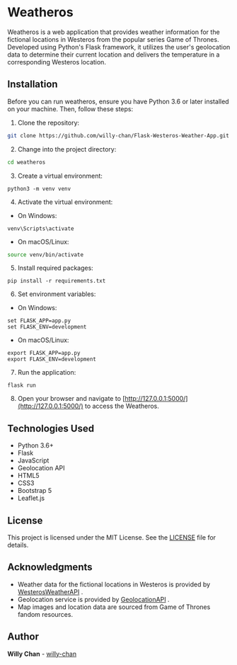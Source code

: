 # Weatheros
Weatheros is a web application that provides weather information for the fictional locations in Westeros from the popular series Game of Thrones. Developed using Python's Flask framework, it utilizes the user's geolocation data to determine their current location and delivers the temperature in a corresponding Westeros location.

## Installation

Before you can run  weatheros, ensure you have Python 3.6 or later installed on your machine. Then, follow these steps: 
1. Clone the repository:

```bash
git clone https://github.com/willy-chan/Flask-Westeros-Weather-App.git
``` 
2. Change into the project directory:

```bash
cd weatheros
``` 
3. Create a virtual environment:

```
python3 -m venv venv
``` 
4. Activate the virtual environment: 
- On Windows:

```
venv\Scripts\activate
``` 
- On macOS/Linux:

```bash
source venv/bin/activate
``` 
5. Install required packages:

```
pip install -r requirements.txt
``` 
6. Set environment variables: 
- On Windows:

```arduino
set FLASK_APP=app.py
set FLASK_ENV=development
``` 
- On macOS/Linux:

```arduino
export FLASK_APP=app.py
export FLASK_ENV=development
``` 
7. Run the application:

```arduino
flask run
``` 
8. Open your browser and navigate to [http://127.0.0.1:5000/](http://127.0.0.1:5000/)  to access the Weatheros.

## Technologies Used
- Python 3.6+
- Flask
- JavaScript
- Geolocation API
- HTML5
- CSS3
- Bootstrap 5
- Leaflet.js
## License

This project is licensed under the MIT License. See the [LICENSE](https://chat.openai.com/LICENSE)  file for details.
## Acknowledgments 
- Weather data for the fictional locations in Westeros is provided by [WesterosWeatherAPI](https://westerosweatherapi.example.com/) . 
- Geolocation service is provided by [GeolocationAPI](https://geolocationapi.example.com/) .
- Map images and location data are sourced from Game of Thrones fandom resources.
## Author

**Willy Chan** - [willy-chan](https://github.com/willy-chan)
